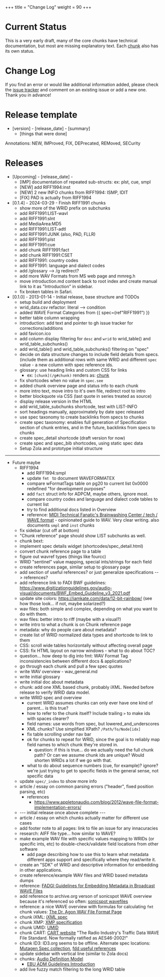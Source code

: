 +++
title = "Change Log"
weight = 90
+++

# Current Status

This is a very early draft, many of the core chunks have technical documentation, but most are missing explanatory text.  Each [chunk](@/chunk/_index.md) also has its own status. 

# Change Log

If you find an error or would like additional information added, please check the [issue tracker](https://github.com/briandorsey/wavref/issues) and comment on an existing issue or add a new one. Thank you in advance! 

# Release template

* [version] - [release_date] - [summary]
	* [things that were done]

Annotations: NEW, IMProved, FIX, DEPrecated, REMoved, SECurity

# Releases

* [Upcoming] - [release_date] - 
    * [IMP] documentation of repeated sub-structs: ex: plst, cue, smpl
    * [NEW] add RIFF1994:inst
    * [NEW] 2 new INFO chunks from RIFF1994: ISMP, IDIT
    * [FIX] PAD is actually from RIFF1994
* [0.1.4] - 2024-03-29 - Finish RIFF1991 chunks
    * show more of the WRID prefix on subchunks
    * add RIFF1991:LIST-wavl
    * add RIFF1991:slnt
    * add MediaArea:MD5
    * add RIFF1991:LIST-adtl
    * add RIFF1991:JUNK (also, PAD, FLLR)
    * add RIFF1991:plst
    * add RIFF1991:cue
    * add chunk RIFF1991:fact
    * add chunk RIFF1991:CSET
    * add RIFF1991: country codes
    * add RIFF1991: language and dialect codes
    * add /glossary --> /g redirect?
    * add more WAV Formats from MS web page and mmreg.h
    * move introduction.md content back to root index and create manual link to it as "Introduction" in sidebar. 
    * fix broken tables in Safari. 
* [0.1.0] - 2013-01-14 - Initial release, base structure and TODOs
    * setup build and deployment
    * wrid_data.csv refactor: literal --> condition
    * added WAVE Format Categories from {{ spec=(ref"RIFF1991") }}
    * better table column wrapping
    * introduction: add text and pointer to gh issue tracker for corrections/additions
    * add favicon.ico
    * add column display filtering for `desc` and `wrid` to wrid_table() and wrid_table_subchunks()
    * add wrid_table() and wrid_table_subchunks() filtering on "spec" 
    * decide on data structure changes to include field details from specs. (include them as additional rows with same WRID and different `spec` value - a new column with spec reference ids. 
    * glossary: use heading links and custom CSS for links 
        * ex: `[chunk](/g#chunk)` renders as: [chunk](/g#chunk)
    * fix shortcodes when no value in `spec.see`
    * added chunk overview page and status info to each chunk
    * more intro text, move intro to it's own file, redirect root to intro
    * better blockquote via CSS (last quote in series treated as source)
    * display release version in the HTML
    * add wrid_table_subchunks shortcode, test with LIST-INFO 
    * sort headings manually, approximately by date spec released
    * use spec taxonomy to create backlinks from specs to chunks
    * create spec taxonomy: enables full generation of Specification section of chunk entries, and in the future, backlinks from specs to chunks
    * create spec_detail shortcode (draft version for now)
    * create spec and spec_bib shortcodes, using static spec data
    * Setup Zola and prototype initial structure

---- 

* Future maybe
    * RIFF1994
        * add RIFF1994:smpl
        * update `fmt ` to document WAVEFORMATEX
        * compare wFormatTags table on pg20 to current list
            0x0000 redefined "for development purposes" 
        * add `fact` struct info for ADPCM, maybe others, ignore most. 
        * compare country codes and language and dialect code tables to current list
        * try to find additional docs listed in Overview
        * reference: [MIDI Technical Fanatic's Brainwashing Center / tech / WAVE format](http://midi.teragonaudio.com/tech/wave.htm) - opinionated guide to WAV. Very clear writing. also documents `smpl` and `inst` chunks
    * fix sidebar (cut off at bottom)
    * "Chunk reference" page should show LIST subchunks as well. 
    * chunk bext: 
    * implement spec details widget (shortcodes/spec_detail.html)
    * convert chunk reference page to a table
    * figure out wavref types (things like fourcc)
    * WRID "sentinel" value mapping, special ints/strings for each field
    * create references page, similar setup to glossary page
    * add section of useful references? or just generalize specifications --> references? 
    * add reference link to FADI BWF guidelines: https://www.digitizationguidelines.gov/audio-visual/documents/BWF_Embed_Guideline_v3_2021.pdf
    * update site colors: https://iamkate.com/data/12-bit-rainbow/ (see how those look... if not, maybe solarized?)
    * wav files: both simple and complex, depending on what you want to do with them. 
    * wav files: better intro to riff (maybe with a visual?)
    * write intro to what a chunk is on Chunk reference page
    * metadata: why do people care about metadata?
    * create list of WRID normalized data types and shortcode to link to them
    * CSS: scroll wide tables horizontally without affecting overall page
    * CSS: fix HTML layout on narrow windows - what to do about TOC? 
    * question... how deep to dig into fmt: WAV Format Tag inconsistencies between different docs & applications? 
    * go through each chunk and pull a few spec quotes
    * write WAV overview - wav_general.md
    * write initial glossary
    * write initial doc about metadata
    * chunk: add one XML based chunk, probably iXML. Needed before release to verify WRID data model. 
    * write WRID spec and overview
        * current WRID assumes chunks can only ever have one kind of parent... is this true?
        * how to refer to the chunk itself? Include trailing `>` to make ids with spaces clearer? 
        * field names: use words from spec, but lowered_and_underscores
        * XML chunks? Use simplified XPath? `/Path/To/Node[idx]`
        * fix table scrolling under nav bar
        * ok for chunks to repeat for WRID, since the goal is to reliably map field names to which chunk they're stored in. 
            * question: if this is true... do we actually need the full chunk path? Or can we assume chunk ids are unique? Would shorten WRIDs a lot if we go with that.
        * what to do about sequence numbers (cue, for example)? ignore? we're just trying to get to specific fields in the general sense, not specific data
    * update `spec/_index` to show more info
    * article / essay on common parsing errors ("header", fixed position parsing, etc)
        * references
            * https://www.appletonaudio.com/blog/2012/wave-file-format-implementation-errors/
    * --- initial release once above complete ---
    * article / essay on which chunks actually matter for different use cases
    * add footer note to all pages: link to file an issue for any innacuracies
    * research: AIFF file type... how similar to WAVE? 
    * make example WAV file with specific values mapping to WRIDs (or specific ints, etc) to double-check/validate field locations from other software
        * add page describing how to use this to learn what metadata different apps support and specifically where they read/write it.
    * create an "SDK" of WRID and descriptive information for embedding in other applications.
    * create reference/example WAV files and WRID based metadata dumps
    * reference: [FADGI Guidelines for Embedding Metadata in
Broadcast WAVE Files](https://www.digitizationguidelines.gov/audio-visual/documents/BWF_Embed_Guideline_v3_2021.pdf)
    * add reference to archive.org verson of sonicspot WAVE overview because it's referenced so often: [sonicspot wavefiles](https://web.archive.org/web/20141226210234/http://www.sonicspot.com/guide/wavefiles.html)
    * reference: a nice WAVE overview with formulas for calculating `fmt` chunk values: [The Dr. Agon WAV File Format Page](http://www.dragonwins.com/domains/getteched/wav/index.htm)
    * chunk iXML: [iXML spec](http://www.gallery.co.uk/ixml/)
    * chunk XMP: [XMP specification](https://www.adobe.com/devnet/xmp.html)
    * chunk UMID: [UMID](https://en.wikipedia.org/wiki/Unique_Material_Identifier)
    * chunk CART: [CART website](http://www.cartchunk.org/) "The Radio Industry's Traffic Data WAVE File Standard. Now formally ratified as AES46-2002!"
    * chunk ID3: ID3.org seems to be offline. Alternate spec locations: [Mutagen Spec collection](https://mutagen-specs.readthedocs.io/en/latest/), [fdd useful references](https://www.loc.gov/preservation/digital/formats/fdd/fdd000106.shtml#useful)
    * update sidebar with vertical line (similar to Zola docs)
    * chunks: [Audio Definition Model](https://www.bbc.co.uk/rd/publications/audio-definition-model-software)
        * [EBU ADM Guidelines Introduction](https://adm.ebu.io/index.html)
    * add live fuzzy match filtering to the long WRID table
